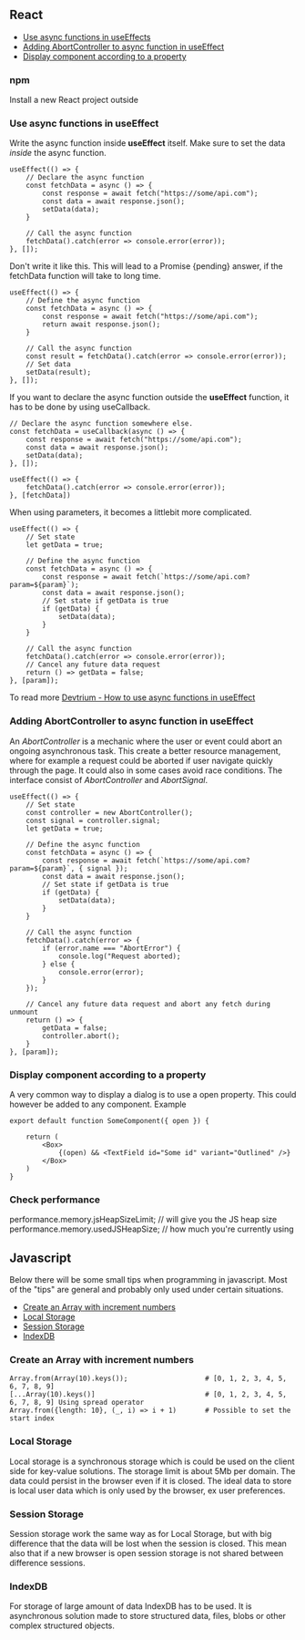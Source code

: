 
## React

* [Use async functions in useEffects](#use-async-functions-in-useeffect)
* [Adding AbortController to async function in useEffect](#adding-abortcontroller-to-async-function-in-useeffect)
* [Display component according to a property](#display-component-according-to-a-property)

### npm 

Install a new React project outside 

### Use async functions in useEffect
Write the async function inside **useEffect** itself. Make sure to set the data *inside* the async function. 
```
useEffect(() => {
    // Declare the async function
    const fetchData = async () => {
        const response = await fetch("https://some/api.com");
        const data = await response.json();
        setData(data);
    }

    // Call the async function
    fetchData().catch(error => console.error(error));
}, []);
```
Don't write it like this. This will lead to a Promise {pending} answer, if the fetchData function will take to long time. 
```
useEffect(() => {
    // Define the async function
    const fetchData = async () => {
        const response = await fetch("https://some/api.com");
        return await response.json();
    }

    // Call the async function
    const result = fetchData().catch(error => console.error(error));
    // Set data
    setData(result);
}, []);
```
If you want to declare the async function outside the **useEffect** function, it has to be done by using useCallback. 
```
// Declare the async function somewhere else.
const fetchData = useCallback(async () => {
    const response = await fetch("https://some/api.com");
    const data = await response.json();
    setData(data);
}, []);

useEffect(() => {
    fetchData().catch(error => console.error(error));
}, [fetchData])
```
When using parameters, it becomes a littlebit more complicated. 
```
useEffect(() => {
    // Set state 
    let getData = true;

    // Define the async function
    const fetchData = async () => {
        const response = await fetch(`https://some/api.com?param=${param}`);
        const data = await response.json();
        // Set state if getData is true
        if (getData) {
            setData(data);
        }
    }

    // Call the async function
    fetchData().catch(error => console.error(error));
    // Cancel any future data request
    return () => getData = false;
}, [param]);
```
To read more [Devtrium - How to use async functions in useEffect](https://devtrium.com/posts/async-functions-useeffect)

### Adding AbortController to async function in useEffect
An *AbortController* is a mechanic where the user or event could abort an ongoing asynchronous task. This create a better resource management, where for example a request could be aborted if user navigate quickly through the page. It could also in some cases avoid race conditions. The interface consist of *AbortController* and *AbortSignal*. 
```
useEffect(() => {
    // Set state 
    const controller = new AbortController();
    const signal = controller.signal;
    let getData = true;

    // Define the async function
    const fetchData = async () => {
        const response = await fetch(`https://some/api.com?param=${param}`, { signal });
        const data = await response.json();
        // Set state if getData is true
        if (getData) {
            setData(data);
        }
    }

    // Call the async function
    fetchData().catch(error => {
        if (error.name === "AbortError") {
            console.log("Request aborted);
        } else {
            console.error(error);
        }
    });

    // Cancel any future data request and abort any fetch during unmount
    return () => {
        getData = false;
        controller.abort();
    }
}, [param]);

```
### Display component according to a property
A very common way to display a dialog is to use a open property. This could however be added to any component. Example
```
export default function SomeComponent({ open }) {

    return (
        <Box>
            {(open) && <TextField id="Some id" variant="Outlined" />}
        </Box>
    )
}
```

### Check performance 
performance.memory.jsHeapSizeLimit; // will give you the JS heap size
performance.memory.usedJSHeapSize; // how much you're currently using

## Javascript
Below there will be some small tips when programming in javascript. Most of the "tips" are general and probably only 
used under certain situations. 

* [Create an Array with increment numbers](#create-an-array-with-increment-numbers)
* [Local Storage](#local-storage)
* [Session Storage](#session-storage)
* [IndexDB](#indexdb)

### Create an Array with increment numbers
```
Array.from(Array(10).keys());                   # [0, 1, 2, 3, 4, 5, 6, 7, 8, 9]
[...Array(10).keys()]                           # [0, 1, 2, 3, 4, 5, 6, 7, 8, 9] Using spread operator
Array.from({length: 10}, (_, i) => i + 1)       # Possible to set the start index
```

### Local Storage
Local storage is a synchronous storage which is could be used on the client side for key-value solutions. The storage
limit is about 5Mb per domain. The data could persist in the browser even if it is closed. The ideal data to store is 
local user data which is only used by the browser, ex user preferences. 

### Session Storage
Session storage work the same way as for Local Storage, but with big difference that the data will be lost when the 
session is closed. This mean also that if a new browser is open session storage is not shared between difference sessions. 

### IndexDB
For storage of large amount of data IndexDB has to be used. It is asynchronous solution made to store structured data, 
files, blobs or other complex structured objects. 





